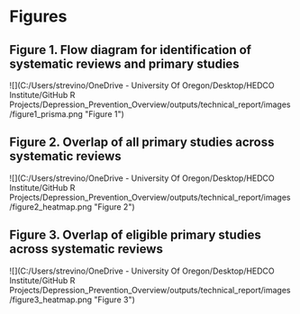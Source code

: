# Figures




## Figure 1. Flow diagram for identification of systematic reviews and primary studies

![](C:/Users/strevino/OneDrive - University Of Oregon/Desktop/HEDCO Institute/GitHub R Projects/Depression_Prevention_Overview/outputs/technical_report/images/figure1_prisma.png "Figure 1")

## Figure 2. Overlap of all primary studies across systematic reviews

![](C:/Users/strevino/OneDrive - University Of Oregon/Desktop/HEDCO Institute/GitHub R Projects/Depression_Prevention_Overview/outputs/technical_report/images/figure2_heatmap.png "Figure 2")

## Figure 3. Overlap of eligible primary studies across systematic reviews

![](C:/Users/strevino/OneDrive - University Of Oregon/Desktop/HEDCO Institute/GitHub R Projects/Depression_Prevention_Overview/outputs/technical_report/images/figure3_heatmap.png "Figure 3")

